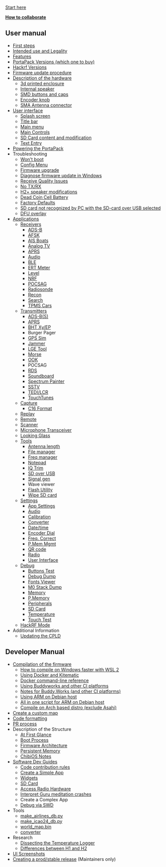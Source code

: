 [Start here](Home)

[**How to collaborate**](How-to-collaborate)
## User manual
* [First steps](First-steps)
* [Intended use and Legality](Intended-Use-and-Legality)
* [Features](Features)
* [PortaPack Versions (which one to buy)](PortaPack-Versions)
* [Hackrf Versions](Hackrf-versions)
* [Firmware update procedure](Update-firmware)
* [Description of the hardware](Hardware-overview)
  * [3d printed enclosure](H2-Enclosure)
  * [Internal speaker](Internal-speaker)
  * [SMD buttons and caps](Push-buttons-and-button-caps)
  * [Encoder knob](Encoder)
  * [SMA Antenna connector](SMA-Antenna-connector)
* [User interface](User-interface)
  * [Splash screen](Create-a-custom-splash-screen)
  * [Title bar](title-bar)
  * [Main menu](main-menu)
  * [Main Controls](Main-Controls)
  * [SD Card content and modification](SD-Card-Content)
  * [Text Entry](Text-Entry)
* [Powering the PortaPack](Powering-the-PortaPack)
* Troubleshooting
  * [Won't boot](Won't-boot)
  * [Config Menu](Config-Menu)
  * [Firmware upgrade](Update-firmware-troubleshooting)
  * [Diagnose firmware update in Windows](Diagnose-firmware-update-in-Windows)
  * [Receive Quality Issues](Help!-Im-not-receiving-anything!---Receive-Quality-Issues)
  * [No TX/RX](preamplifier-ic-replacement)
  * [H2+ speaker modifications](H2-Plus-speaker-modifications)
  * [Dead Coin Cell Battery](Dead-Coin-Cell-Battery)
  * [Factory Defaults](Factory-Defaults)
  * [SD card not recognized by PC with the SD-card over USB selected](SD-card-not-recognized-by-PC-with-the-SD-card-over-USB-selected)
  * [DFU overlay](DFU-overlay)
* [Applications](Applications)
  * [Receivers](Receivers)
    * [ADS-B](Automatic-dependent-surveillance–broadcast-(ADS-B))
    * [AFSK](AFSK)
    * [AIS Boats](AIS-Boats)
    * [Analog TV](Analog-TV-Receiver)
    * [APRS](APRS-RX)
    * [Audio](Audio-Receivers)
    * [BLE](Bluetooth-Low-Energy-Receiver)
    * [ERT Meter](ERT)
    * [Level](Level)
    * [NRF](decoder-for-NRF24L01)
    * [POCSAG](POCSAG-Receiver)
    * [Radiosonde](Radiosonde)
    * [Recon](Recon)
    * [Search](Search)
    * [TPMS Cars](TPMS-Cars)   
  * [Transmitters](Transmitters)
    * [ADS-B(S)](ADS-B(S))
    * [APRS](APRS-TX)
    * [BHT Xy/EP](BHT)
    * Burger Pager
    * [GPS Sim](GPS-Sim)
    * [Jammer](Jammer)
    * [LGE Tool](LGE-Tool)
    * [Morse](Morse)
    * [OOK](OOK)
    * POCSAG
    * [RDS](RDS)
    * [Soundboard](Soundboard)
    * [Spectrum Painter](Spectrum-Painter)
    * [SSTV](SSTV)
    * [TEDI/LCR](LCR)
    * [TouchTunes](TouchTunes)
  * [Capture](Capture)
    * [C16 Format](C16-format)
  * [Replay](Replay)
  * [Remote](Remote)
  * [Scanner](Scanner)
  * [Microphone Transceiver](Microphone-Transceiver)
  * [Looking Glass](Looking-Glass)
  * [Tools](Tools)
    * [Antenna length](antennas)
    * [File manager](File-manager)
    * [Freq manager](Freq-manager)
    * [Notepad](Notepad)
    * [IQ Trim](IQ-trim)
    * [SD over USB](SD-Over-USB)
    * [Signal gen](Signal-Generator)
    * Wave viewer
    * [Flash Utility](Flash-Utility)
    * [Wipe SD card](Wipe-SD-Card)  
  * [Settings](Settings)
    * [App Settings](Settings#app-settings)
    * [Audio](Settings#audio)
    * [Calibration](Settings#calibration)
    * [Converter](Settings#converter)
    * [Date/time](Settings#datetime)
    * [Encoder Dial](Settings#encoder-dial)
    * [Freq. Correct](Settings#freqcorrect)
    * [P.Mem Mgmt](Settings#pmemory-mgmt)
    * [QR code](Settings#qr-code)
    * [Radio](Settings#radio)
    * [User Interface](Settings#user-interface)
  * [Debug](Debug)
    * [Buttons Test](Debug#buttons-test)
    * [Debug Dump](Debug#debug-dump)
    * [Fonts Viewer](Debug#fonts-viewer)
    * [M0 Stack Dump](Debug#m0-stack-dump)
    * [Memory](Debug#memory)
    * [P.Memory](Debug#p-memory)
    * [Peripherals](Debug#peripherals)
    * [SD Card](Debug#sd-card)
    * [Temperature](Debug#temperature)
    * [Touch Test](Debug#touch-test)
  * [HackRF Mode](HackRF)
* Additional Information
  * [Updating the CPLD](Updating-the-CPLD)
## Developer Manual
  * [Compilation of the firmware](Compile-firmware)
     * [How to compile on Windows faster with WSL 2](How-to-compile-faster-with-WSL-2)
     * [Using Docker and Kitematic](Compile-firmware#using-docker-hub-and-kitematic)
     * [Docker command-line reference](Compile-firmware#docker---command-line-reference)
     * [Using Buddyworks and other CI platforms](Compile-firmware#using-buddyworks-and-other-ci-platforms)
     * [Notes for Buddy.Works (and other CI platforms)](Compile-firmware#notes-for-buddyworks-and-other-ci-platforms)
     * [Using ARM on Debian host](Compile-firmware#using-arm-on-debian)
     * [All in one script for ARM on Debian host](Compile-firmware#all-in-one-script-for-arm-on-debian-host)
     * [Compile on Arch based distro (exclude Asahi)](Compile-on-Arch-based-distro-(exclude-Asahi))
  * [Create a custom map](Create-a-Custom-Map-with-Offline-Map-Maker)
  * [Code formatting](Code-formatting)
  * [PR process](PR-process) 
* Description of the Structure
  * [At First Glance](At-first-glance)
  * [Boot Process](Boot-Process)
  * [Firmware Architecture](Firmware-Architecture)
  * [Persistent Memory](Persistent-Memory)
  * [ChibiOS Notes](ChibiOS-Notes)
* [Software Dev Guides](Software-Dev-Guides)
  * [Code contribution rules](Code-contribution-rules)
  * [Create a Simple App](Create-a-simple-app)
  * [Widgets](Widgets)
  * [SD Card](SD-Card-(DEV))
  * [Access Radio Hardware](Access-Radio-Hardware)
  * [Interpret Guru meditation crashes](Interpret-Guru-meditation-crashes)
  * Create a Complex App
  * [Debug via SWD](Debug-via-SWD)
* Tools
  * [make_airlines_db.py](Make-airlines-db)
  * [make_icao24_db.py](Make-icao24-db)
  * [world_map.bin](World-map-generation)
  * [converter](Splash-and-other-images)
* Research
  * [Dissecting the Temperature Logger](Dissecting-the-Temperature-logger)
  * [Differences between H1 and H2](Differences-Between-H1-and-H2-models)
* [UI Screenshots](UI-Screenshots)
* [Creating a prod/stable release](Creating-a-prod-stable-release) (Maintainers only)
